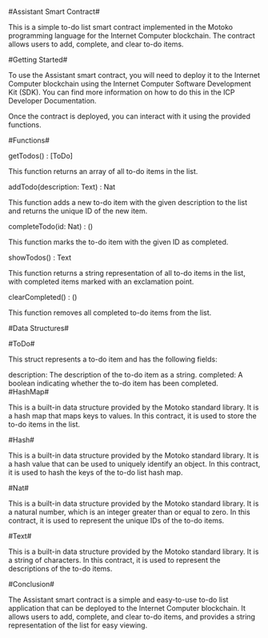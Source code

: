 #Assistant Smart Contract#

This is a simple to-do list smart contract implemented in the Motoko programming language for the Internet Computer blockchain. The contract allows users to add, complete, and clear to-do items.

#Getting Started#

To use the Assistant smart contract, you will need to deploy it to the Internet Computer blockchain using the Internet Computer Software Development Kit (SDK). You can find more information on how to do this in the ICP Developer Documentation.

Once the contract is deployed, you can interact with it using the provided functions.

#Functions#

getTodos() : [ToDo]

This function returns an array of all to-do items in the list.

addTodo(description: Text) : Nat

This function adds a new to-do item with the given description to the list and returns the unique ID of the new item.

completeTodo(id: Nat) : ()

This function marks the to-do item with the given ID as completed.

showTodos() : Text

This function returns a string representation of all to-do items in the list, with completed items marked with an exclamation point.

clearCompleted() : ()

This function removes all completed to-do items from the list.

#Data Structures#

#ToDo#

This struct represents a to-do item and has the following fields:

description: The description of the to-do item as a string.
completed: A boolean indicating whether the to-do item has been completed.
#HashMap#

This is a built-in data structure provided by the Motoko standard library. It is a hash map that maps keys to values. In this contract, it is used to store the to-do items in the list.

#Hash#

This is a built-in data structure provided by the Motoko standard library. It is a hash value that can be used to uniquely identify an object. In this contract, it is used to hash the keys of the to-do list hash map.

#Nat#

This is a built-in data structure provided by the Motoko standard library. It is a natural number, which is an integer greater than or equal to zero. In this contract, it is used to represent the unique IDs of the to-do items.

#Text#

This is a built-in data structure provided by the Motoko standard library. It is a string of characters. In this contract, it is used to represent the descriptions of the to-do items.

#Conclusion#

The Assistant smart contract is a simple and easy-to-use to-do list application that can be deployed to the Internet Computer blockchain. It allows users to add, complete, and clear to-do items, and provides a string representation of the list for easy viewing.
